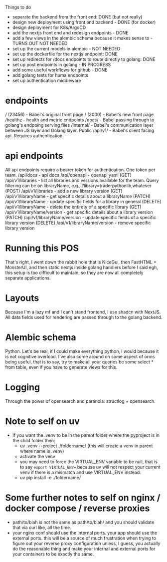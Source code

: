 Things to do
- separate the backend from the front end: DONE (but not really)
- design new deployment using front and backend - DONE (for docker)
- design deployment for K8s/ArgoCD
- add the nextjs front end and redesign endpoints - DONE
- add a few views in the alembic schema because it makes sense to - TURNS OUT NOT NEEDED
- set up the current models in alembic - NOT NEEDED
- set up the dockerfile for the nextjs endpoint: DONE
- set up redirects for /docs endpoints to route directly to golang: DONE
- set up post endpoints in golang - IN PROGRESS
- add some useful workflows for github - DONE
- add golang tests for huma endpoints
- set up authentication middleware

# endpoints
/ (23456) - Babel's original front page
/ (3000) - Babel's new front page
/healthz - health and metric endpoints
/docs/ - Babel passing through to golang's endpoing serving files
/internal/ - Babel's communication layer between JS layer and Golang layer. Public
/api/v1/ - Babel's client facing api. Requires authentication.

# api endpoints
All api endpoints require a bearer token for authentication. One token per team.
/api/docs - api docs
/api/openapi - openapi yaml
(GET)   /api/v1/libraries - list all libraries and versions available for the team. Query filtering can be on libraryName, e.g., ?library=traderpythonlib,whatever
(POST)  /api/v1/libraries - add a new library version
(GET)   /api/v1/libraryName - get specific details about a libraryName
(PATCH) /api/v1/libraryName - update specific fields for a library in general
(DELETE) /api/v1/libraryName - delete the entirety of a specific library
(GET)   /api/v1/libraryName/version - get specific details about a library version
(PATCH) /api/v1/libraryName/version - update specific fields of a specific library version
(DELETE)  /api/v1/libraryName/version - remove specific library version


# Running this POS
That's right, I went down the rabbit hole that is NiceGui, then FastHTML + MonsterUI, and then static nextjs inside golang handlers before I said egh, this setup is too difficult to maintain, so they are now all completely separate applications.

# Layouts
Because I'm a lazy mf and I can't stand frontend, I use shadcn with NextJS. All data fields used for rendering are passed through to the golang backend.

# Alembic schema
Python. Let's be real, if I could make everything python, I would because it is not cognitive overload. I've also come around on some aspect of orms being useful, that is to say, try to make all your queries be some select * from table, even if you have to generate views for this.

# Logging
Through the power of opensearch and paranoia: structlog + opensearch.

# Note to self on uv
- if you want the .venv to be in the parent folder where the pyproject is in the child folder then:
  - uv .venv --project ./foldername/ (this will create a venv in parent where name is .venv)
  - activate the venv
  - you may need to force the VIRTUAL_ENV variable to be null, that is to say `export VIRTUAL_ENV=` because uv will not respect your current venv if there is a mismatch and use VIRTUAL_ENV instead.
  - uv pip install -e ./foldername/

# Some further notes to self on nginx / docker compose / reverse proxies
- path/to/blah is not the same as path/to/blah/ and you should validate that via curl like, all the time.
- your nginx conf should use the internal ports. your app should use the external ports. this will be a source of much frustration when trying to figure out your reverse proxy configuration unless, I guess, you actually do the reasonable thing and make your internal and external ports for your containers to be exactly the same.
